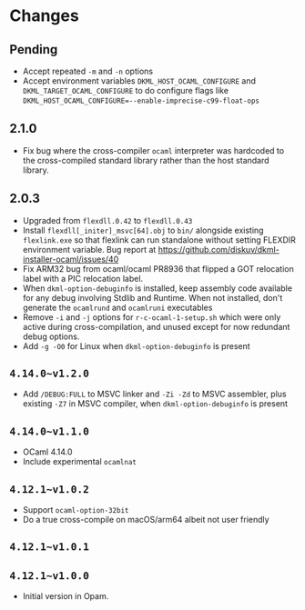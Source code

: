 # Changes

## Pending

* Accept repeated `-m` and `-n` options
* Accept environment variables `DKML_HOST_OCAML_CONFIGURE` and
  `DKML_TARGET_OCAML_CONFIGURE` to do configure flags like
  `DKML_HOST_OCAML_CONFIGURE=--enable-imprecise-c99-float-ops`

## 2.1.0

* Fix bug where the cross-compiler `ocaml` interpreter was hardcoded to the
  cross-compiled standard library rather than the host standard library.

## 2.0.3

* Upgraded from `flexdll.0.42` to `flexdll.0.43`
* Install `flexdll[_initer]_msvc[64].obj` to `bin/` alongside existing
  `flexlink.exe` so that flexlink can run standalone without setting
  FLEXDIR environment variable. Bug report at
  <https://github.com/diskuv/dkml-installer-ocaml/issues/40>
* Fix ARM32 bug from ocaml/ocaml PR8936 that flipped a GOT relocation
  label with a PIC relocation label.
* When `dkml-option-debuginfo` is installed, keep assembly code available
  for any debug involving Stdlib and Runtime. When not installed,
  don't generate the `ocamlrund` and `ocamlruni` executables
* Remove `-i` and `-j` options for `r-c-ocaml-1-setup.sh` which were only
  active during cross-compilation, and unused except for now redundant
  debug options.
* Add `-g -O0` for Linux when `dkml-option-debuginfo` is present

## `4.14.0~v1.2.0`

* Add `/DEBUG:FULL` to MSVC linker and `-Zi -Zd` to MSVC assembler, plus
  existing `-Z7` in MSVC compiler, when `dkml-option-debuginfo` is present

## `4.14.0~v1.1.0`

* OCaml 4.14.0
* Include experimental `ocamlnat`

## `4.12.1~v1.0.2`

* Support `ocaml-option-32bit`
* Do a true cross-compile on macOS/arm64 albeit not user friendly

## `4.12.1~v1.0.1`

## `4.12.1~v1.0.0`

* Initial version in Opam.
